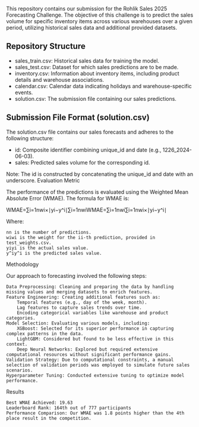 This repository contains our submission for the Rohlik Sales 2025 Forecasting Challenge. The objective of this challenge is to predict the sales volume for specific inventory items across various warehouses over a given period, utilizing historical sales data and additional provided datasets.

## Repository Structure

* sales_train.csv: Historical sales data for training the model.
* sales_test.csv: Dataset for which sales predictions are to be made.
* inventory.csv: Information about inventory items, including product details and warehouse associations.
* calendar.csv: Calendar data indicating holidays and warehouse-specific events.
* solution.csv: The submission file containing our sales predictions.

## Submission File Format (solution.csv)

The solution.csv file contains our sales forecasts and adheres to the following structure:

* id: Composite identifier combining unique_id and date (e.g., 1226_2024-06-03).
* sales: Predicted sales volume for the corresponding id.

Note: The id is constructed by concatenating the unique_id and date with an underscore.
Evaluation Metric

The performance of the predictions is evaluated using the Weighted Mean Absolute Error (WMAE). The formula for WMAE is:

WMAE=∑i=1nwi×∣yi−y^i∣∑i=1nwiWMAE=∑i=1n​wi​∑i=1n​wi​×∣yi​−y^​i​∣​

Where:

    nn is the number of predictions.
    wiwi​ is the weight for the ii-th prediction, provided in test_weights.csv.
    yiyi​ is the actual sales value.
    y^iy^​i​ is the predicted sales value.

Methodology

Our approach to forecasting involved the following steps:

    Data Preprocessing: Cleaning and preparing the data by handling missing values and merging datasets to enrich features.
    Feature Engineering: Creating additional features such as:
        Temporal features (e.g., day of the week, month).
        Lag features to capture sales trends over time.
        Encoding categorical variables like warehouse and product categories.
    Model Selection: Evaluating various models, including:
        XGBoost: Selected for its superior performance in capturing complex patterns in the data.
        LightGBM: Considered but found to be less effective in this context.
        Deep Neural Networks: Explored but required extensive computational resources without significant performance gains.
    Validation Strategy: Due to computational constraints, a manual selection of validation periods was employed to simulate future sales scenarios.
    Hyperparameter Tuning: Conducted extensive tuning to optimize model performance.

Results

    Best WMAE Achieved: 19.63
    Leaderboard Rank: 164th out of 777 participants
    Performance Comparison: Our WMAE was 1.8 points higher than the 4th place result in the competition.
